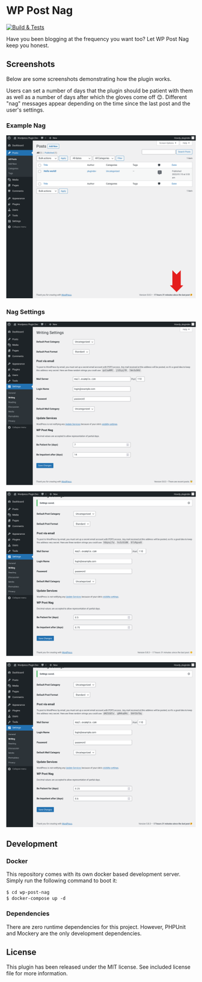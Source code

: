 # WP Post Nag

[![Build & Tests](https://github.com/joshwbrick/wp-post-nag/actions/workflows/github-php-actions.yml/badge.svg?branch=master&event=push)](https://github.com/joshwbrick/wp-post-nag/actions/workflows/github-php-actions.yml)

Have you been blogging at the frequency you want too? Let WP Post Nag keep you honest.

## Screenshots

Below are some screenshots demonstrating how the plugin works.

Users can set a number of days that the plugin should be patient with them as well as a number of days after which the
gloves come off 😊. Different "nag" messages appear depending on the time since the last post and the user's settings.

### Example Nag
![!Nag Screen](/imgs/nag-screen.png)

### Nag Settings

![Nag Screen](/imgs/settings-screen-normal.png)

![!Nag Screen](/imgs/settings-screen-patient.png)

![!Nag Screen](/imgs/settings-screen-impatient.png)

## Development

### Docker

This repository comes with its own docker based development server. Simply run the following command to boot it:

    $ cd wp-post-nag
    $ docker-compose up -d

### Dependencies

There are zero runtime dependencies for this project. However, PHPUnit and Mockery are the only development dependencies.


## License

This plugin has been released under the MIT license. See included license file for more information.
